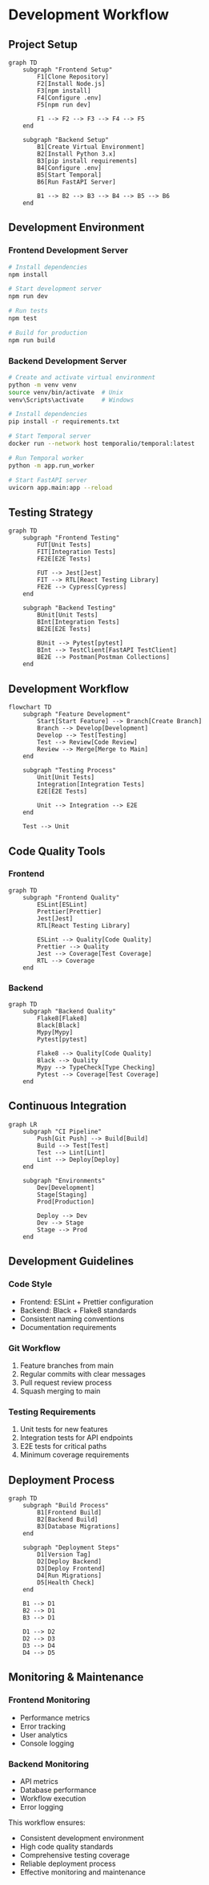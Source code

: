 # Development Workflow

## Project Setup

```mermaid
graph TD
    subgraph "Frontend Setup"
        F1[Clone Repository]
        F2[Install Node.js]
        F3[npm install]
        F4[Configure .env]
        F5[npm run dev]
        
        F1 --> F2 --> F3 --> F4 --> F5
    end

    subgraph "Backend Setup"
        B1[Create Virtual Environment]
        B2[Install Python 3.x]
        B3[pip install requirements]
        B4[Configure .env]
        B5[Start Temporal]
        B6[Run FastAPI Server]
        
        B1 --> B2 --> B3 --> B4 --> B5 --> B6
    end
```

## Development Environment

### Frontend Development Server
```bash
# Install dependencies
npm install

# Start development server
npm run dev

# Run tests
npm test

# Build for production
npm run build
```

### Backend Development Server
```bash
# Create and activate virtual environment
python -m venv venv
source venv/bin/activate  # Unix
venv\Scripts\activate     # Windows

# Install dependencies
pip install -r requirements.txt

# Start Temporal server
docker run --network host temporalio/temporal:latest

# Run Temporal worker
python -m app.run_worker

# Start FastAPI server
uvicorn app.main:app --reload
```

## Testing Strategy

```mermaid
graph TD
    subgraph "Frontend Testing"
        FUT[Unit Tests]
        FIT[Integration Tests]
        FE2E[E2E Tests]
        
        FUT --> Jest[Jest]
        FIT --> RTL[React Testing Library]
        FE2E --> Cypress[Cypress]
    end

    subgraph "Backend Testing"
        BUnit[Unit Tests]
        BInt[Integration Tests]
        BE2E[E2E Tests]
        
        BUnit --> Pytest[pytest]
        BInt --> TestClient[FastAPI TestClient]
        BE2E --> Postman[Postman Collections]
    end
```

## Development Workflow

```mermaid
flowchart TD
    subgraph "Feature Development"
        Start[Start Feature] --> Branch[Create Branch]
        Branch --> Develop[Development]
        Develop --> Test[Testing]
        Test --> Review[Code Review]
        Review --> Merge[Merge to Main]
    end

    subgraph "Testing Process"
        Unit[Unit Tests]
        Integration[Integration Tests]
        E2E[E2E Tests]
        
        Unit --> Integration --> E2E
    end

    Test --> Unit
```

## Code Quality Tools

### Frontend
```mermaid
graph TD
    subgraph "Frontend Quality"
        ESLint[ESLint]
        Prettier[Prettier]
        Jest[Jest]
        RTL[React Testing Library]
        
        ESLint --> Quality[Code Quality]
        Prettier --> Quality
        Jest --> Coverage[Test Coverage]
        RTL --> Coverage
    end
```

### Backend
```mermaid
graph TD
    subgraph "Backend Quality"
        Flake8[Flake8]
        Black[Black]
        Mypy[Mypy]
        Pytest[pytest]
        
        Flake8 --> Quality[Code Quality]
        Black --> Quality
        Mypy --> TypeCheck[Type Checking]
        Pytest --> Coverage[Test Coverage]
    end
```

## Continuous Integration

```mermaid
graph LR
    subgraph "CI Pipeline"
        Push[Git Push] --> Build[Build]
        Build --> Test[Test]
        Test --> Lint[Lint]
        Lint --> Deploy[Deploy]
    end

    subgraph "Environments"
        Dev[Development]
        Stage[Staging]
        Prod[Production]
        
        Deploy --> Dev
        Dev --> Stage
        Stage --> Prod
    end
```

## Development Guidelines

### Code Style
- Frontend: ESLint + Prettier configuration
- Backend: Black + Flake8 standards
- Consistent naming conventions
- Documentation requirements

### Git Workflow
1. Feature branches from main
2. Regular commits with clear messages
3. Pull request review process
4. Squash merging to main

### Testing Requirements
1. Unit tests for new features
2. Integration tests for API endpoints
3. E2E tests for critical paths
4. Minimum coverage requirements

## Deployment Process

```mermaid
graph TD
    subgraph "Build Process"
        B1[Frontend Build]
        B2[Backend Build]
        B3[Database Migrations]
    end

    subgraph "Deployment Steps"
        D1[Version Tag]
        D2[Deploy Backend]
        D3[Deploy Frontend]
        D4[Run Migrations]
        D5[Health Check]
    end

    B1 --> D1
    B2 --> D1
    B3 --> D1
    
    D1 --> D2
    D2 --> D3
    D3 --> D4
    D4 --> D5
```

## Monitoring & Maintenance

### Frontend Monitoring
- Performance metrics
- Error tracking
- User analytics
- Console logging

### Backend Monitoring
- API metrics
- Database performance
- Workflow execution
- Error logging

This workflow ensures:
- Consistent development environment
- High code quality standards
- Comprehensive testing coverage
- Reliable deployment process
- Effective monitoring and maintenance
